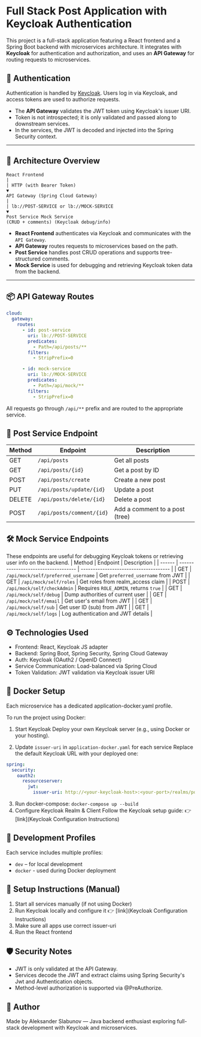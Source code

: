# Full Stack Post Application with Keycloak Authentication

This project is a full-stack application featuring a React frontend and a Spring Boot backend with microservices architecture. It integrates with **Keycloak** for authentication and authorization, and uses an **API Gateway** for routing requests to microservices.

## 🔐 Authentication

Authentication is handled by [Keycloak](https://www.keycloak.org/). Users log in via Keycloak, and access tokens are used to authorize requests.

- The **API Gateway** validates the JWT token using Keycloak's issuer URI.
- Token is not introspected; it is only validated and passed along to downstream services.
- In the services, the JWT is decoded and injected into the Spring Security context.

---

## 🧭 Architecture Overview
```
React Frontend
|
| HTTP (with Bearer Token)
▼
API Gateway (Spring Cloud Gateway)
|
| lb://POST-SERVICE or lb://MOCK-SERVICE
▼
Post Service Mock Service
(CRUD + comments) (Keycloak debug/info)
```
- **React Frontend** authenticates via Keycloak and communicates with the `API Gateway`.
- **API Gateway** routes requests to microservices based on the path.
- **Post Service** handles post CRUD operations and supports tree-structured comments.
- **Mock Service** is used for debugging and retrieving Keycloak token data from the backend.

---

## 📦 API Gateway Routes

```yaml
cloud:
  gateway:
    routes:
      - id: post-service
        uri: lb://POST-SERVICE
        predicates:
          - Path=/api/posts/**
        filters:
          - StripPrefix=0

      - id: mock-service
        uri: lb://MOCK-SERVICE
        predicates:
          - Path=/api/mock/**
        filters:
          - StripPrefix=0
```
All requests go through `/api/**` prefix and are routed to the appropriate service.

## 📮 Post Service Endpoint
| Method | Endpoint                  | Description                    |
| ------ | ------------------------- | ------------------------------ |
| GET    | `/api/posts`              | Get all posts                  |
| GET    | `/api/posts/{id}`         | Get a post by ID               |
| POST   | `/api/posts/create`       | Create a new post              |
| PUT    | `/api/posts/update/{id}`  | Update a post                  |
| DELETE | `/api/posts/delete/{id}`  | Delete a post                  |
| POST   | `/api/posts/comment/{id}` | Add a comment to a post (tree) |


## 🛠️ Mock Service Endpoints
These endpoints are useful for debugging Keycloak tokens or retrieving user info on the backend.
| Method | Endpoint                            | Description                           |
| ------ | ----------------------------------- | ------------------------------------- |
| GET    | `/api/mock/self/preferred_username` | Get `preferred_username` from JWT     |
| GET    | `/api/mock/self/roles`              | Get roles from realm\_access claim    |
| POST   | `/api/mock/self/checkAdmin`         | Requires `ROLE_ADMIN`, returns `true` |
| GET    | `/api/mock/self/debug`              | Dump authorities of current user      |
| GET    | `/api/mock/self/email`              | Get user's email from JWT             |
| GET    | `/api/mock/self/sub`                | Get user ID (sub) from JWT            |
| GET    | `/api/mock/self/logs`               | Log authentication and JWT details    |

## ⚙️ Technologies Used
 - Frontend: React, Keycloak JS adapter
 - Backend: Spring Boot, Spring Security, Spring Cloud Gateway
 - Auth: Keycloak (OAuth2 / OpenID Connect)
 - Service Communication: Load-balanced via Spring Cloud
 - Token Validation: JWT validation via Keycloak issuer URI

## 🐳 Docker Setup
Each microservice has a dedicated application-docker.yaml profile.

To run the project using Docker:

1. Start Keycloak
Deploy your own Keycloak server (e.g., using Docker or your hosting).

2. Update `issuer-uri` in `application-docker.yaml` for each service
Replace the default Keycloak URL with your deployed one:
```yaml
spring:
  security:
    oauth2:
      resourceserver:
        jwt:
          issuer-uri: http://<your-keycloak-host>:<your-port>/realms/posts-realm
```
3. Run docker-compose: `docker-compose up --build`
4. Configure Keycloak Realm & Client
Follow the Keycloak setup guide:
👉 [link](Keycloak Configuration Instructions)

## 🧪 Development Profiles
Each service includes multiple profiles:
 - `dev` – for local development
 - `docker` - used during Docker deployment

## 📌 Setup Instructions (Manual)
1. Start all services manually (if not using Docker)
2. Run Keycloak locally and configure it 👉 [link](Keycloak Configuration Instructions)
3. Make sure all apps use correct issuer-uri
4. Run the React frontend

## 🛡️ Security Notes
- JWT is only validated at the API Gateway.
- Services decode the JWT and extract claims using Spring Security's Jwt and Authentication objects.
- Method-level authorization is supported via @PreAuthorize.

## 👤 Author

Made by Aleksander Slabunov — Java backend enthusiast exploring full-stack development with Keycloak and microservices.
